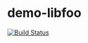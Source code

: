 # demo-libfoo

[![Build Status](https://travis-ci.com/chaubold/demo-libfoo.svg?branch=master)](https://travis-ci.com/chaubold/demo-libfoo)

